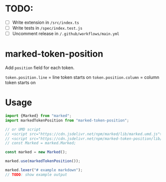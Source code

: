 <!-- You may also delete any comments you don't need anymore. -->

# TODO:

- [ ] Write extension in `/src/index.ts`
- [ ] Write tests in `/spec/index.test.js`
- [ ] Uncomment release in `/.github/workflows/main.yml`

<!-- Delete this line and above -->

# marked-token-position

Add `position` field for each token.

`token.position.line` = line token starts on
`token.position.column` = column token starts on

# Usage

```js
import {Marked} from "marked";
import markedTokenPosition from "marked-token-position";

// or UMD script
// <script src="https://cdn.jsdelivr.net/npm/marked/lib/marked.umd.js"></script>
// <script src="https://cdn.jsdelivr.net/npm/marked-token-position/lib/index.umd.js"></script>
// const Marked = marked.Marked;

const marked = new Marked();

marked.use(markedTokenPosition());

marked.lexer("# example markdown");
// TODO: show example output
```

